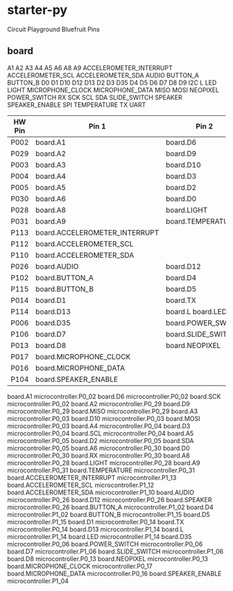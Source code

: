 # starter-py

Circuit Playground Bluefruit Pins

## board
A1
A2
A3
A4
A5
A6
A8
A9
ACCELEROMETER_INTERRUPT
ACCELEROMETER_SCL
ACCELEROMETER_SDA
AUDIO
BUTTON_A 
BUTTON_B 
D0
D1 
D10
D12
D13
D2
D3
D35
D4
D5
D6
D7
D8 
D9 
I2C 
L 
LED 
LIGHT 
MICROPHONE_CLOCK
MICROPHONE_DATA 
MISO
MOSI 
NEOPIXEL 
POWER_SWITCH 
RX
SCK
SCL
SDA
SLIDE_SWITCH
SPEAKER
SPEAKER_ENABLE
SPI
TEMPERATURE
TX
UART

HW Pin | Pin 1 | Pin 2 | Pin 3
-------| ----- | ----- | -----
P002 | board.A1 | board.D6 | board.SCK
P029 | board.A2 | board.D9 | board.MISO
P003 | board.A3 | board.D10 | board.MOSI
P004 | board.A4 | board.D3 | board.SCL
P005 | board.A5 | board.D2 | board.SDA
P030 | board.A6 | board.D0 | board.RX
P028 | board.A8 | board.LIGHT | 
P031 | board.A9 | board.TEMPERATURE | 
P113 | board.ACCELEROMETER_INTERRUPT | 
P112 | board.ACCELEROMETER_SCL | 
P110 | board.ACCELEROMETER_SDA | 
P026 | board.AUDIO | board.D12 | board.SPEAKER 
P102 | board.BUTTON_A | board.D4 | 
P115 | board.BUTTON_B | board.D5 | 
P014 | board.D1 | board.TX | 
P114 | board.D13 | board.L board.LED | 
P006 | board.D35 | board.POWER_SWITCH | 
P106 | board.D7 | board.SLIDE_SWITCH | 
P013 | board.D8 | board.NEOPIXEL |
P017 | board.MICROPHONE_CLOCK |
P016 | board.MICROPHONE_DATA |
P104 | board.SPEAKER_ENABLE |


board.A1 microcontroller.P0_02 board.D6 microcontroller.P0_02 board.SCK microcontroller.P0_02
board.A2 microcontroller.P0_29 board.D9 microcontroller.P0_29 board.MISO microcontroller.P0_29
board.A3 microcontroller.P0_03 board.D10 microcontroller.P0_03 board.MOSI microcontroller.P0_03
board.A4 microcontroller.P0_04 board.D3 microcontroller.P0_04 board.SCL microcontroller.P0_04
board.A5 microcontroller.P0_05 board.D2 microcontroller.P0_05 board.SDA microcontroller.P0_05
board.A6 microcontroller.P0_30 board.D0 microcontroller.P0_30 board.RX microcontroller.P0_30
board.A8 microcontroller.P0_28 board.LIGHT microcontroller.P0_28
board.A9 microcontroller.P0_31 board.TEMPERATURE microcontroller.P0_31
board.ACCELEROMETER_INTERRUPT microcontroller.P1_13
board.ACCELEROMETER_SCL microcontroller.P1_12
board.ACCELEROMETER_SDA microcontroller.P1_10
board.AUDIO microcontroller.P0_26 board.D12 microcontroller.P0_26 board.SPEAKER microcontroller.P0_26
board.BUTTON_A microcontroller.P1_02 board.D4 microcontroller.P1_02
board.BUTTON_B microcontroller.P1_15 board.D5 microcontroller.P1_15
board.D1 microcontroller.P0_14 board.TX microcontroller.P0_14
board.D13 microcontroller.P1_14 board.L microcontroller.P1_14 board.LED microcontroller.P1_14
board.D35 microcontroller.P0_06 board.POWER_SWITCH microcontroller.P0_06
board.D7 microcontroller.P1_06 board.SLIDE_SWITCH microcontroller.P1_06
board.D8 microcontroller.P0_13 board.NEOPIXEL microcontroller.P0_13
board.MICROPHONE_CLOCK microcontroller.P0_17
board.MICROPHONE_DATA microcontroller.P0_16
board.SPEAKER_ENABLE microcontroller.P1_04

